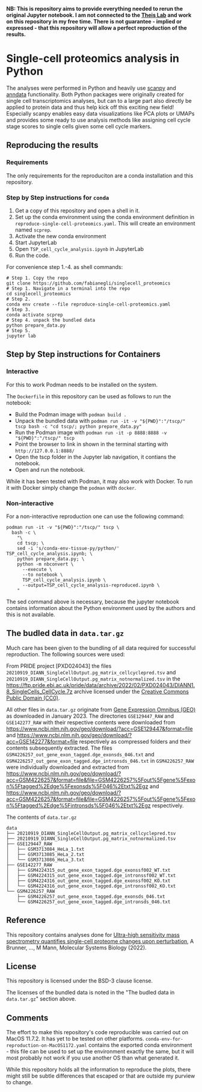 **NB: This is repository aims to provide everything needed to rerun the original Jupyter notebook. I am not connected to the [Theis Lab](https://github.com/theislab) and work on this repository in my free time. There is not guarantee - implied or expressed - that this repository will allow a perfect reproduction of the results.**

# Single-cell proteomics analysis in Python

The analyses were performed in Python and heavily use [scanpy](https://scanpy.readthedocs.io/en/stable/) and [anndata](https://anndata.readthedocs.io/en/latest/) functionality. Both Python packages were originally created for single cell transcriptomics analyses, but can to a large part also directly be applied to protein data and thus help kick off this exciting new field! Especially scanpy enables easy data visualizations like PCA plots or UMAPs and provides some ready to use analysis methods like assigning cell cycle stage scores to single cells given some cell cycle markers.

## Reproducing the results

### Requirements

The only requirements for the reproduciton are a conda installation and this repository.

### Step by Step instructions for `conda`

1. Get a copy of this repository and open a shell in it.
2. Set up the conda environment using the conda environment definition in `reproduce-single-cell-proteomics.yaml`.
   This will create an environment named `scprep`.
3. Activate the new conda environment
4. Start JupyterLab
5. Open `TSP_cell_cycle_analysis.ipynb` in JupyterLab
6. Run the code.

For convenience step 1.-4. as shell commands:

```shell
# Step 1. Copy the repo
git clone https://github.com/fabianegli/singlecell_proteomics
# Step 1. Navigate in a terminal into the repo
cd singlecell_proteomics
# Step 2.
conda env create --file reproduce-single-cell-proteomics.yaml
# Step 3.
conda activate scprep
# Step 4. unpack the bundled data
python prepare_data.py
# Step 5.
jupyter lab
```

## Step by Step instructions for Containers

### Interactive

For this to work Podman needs to be installed on the system.

The `Dockerfile` in this repository can be used as follows to run the notebook:

- Build the Podman image with `podman build .`
- Unpack the bundled data with `podman run -it -v "${PWD}":"/tscp/" tscp bash -c "cd tscp/; python prepare_data.py"`
- Run the Podman image with `podman run -it -p 8888:8888 -v "${PWD}":"/tscp/" tscp`
- Point the browser to link in shown in the terminal starting with `http://127.0.0.1:8888/`
- Open the tscp folder in the Jupyter lab navigation, it contians the notebook.
- Open and run the notebook.

While it has been tested with Podman, it may also work with Docker. To run it with Docker simply change the `podman` with `docker`.

### Non-interactive

For a non-interactive reproduction one can use the following command:

```
podman run -it -v "${PWD}":"/tscp/" tscp \
  bash -c \
    "\
    cd tscp; \
    sed -i 's/conda-env-tissue-py/python/' TSP_cell_cycle_analysis.ipynb; \
    python prepare_data.py; \
    python -m nbconvert \
      --execute \
      --to notebook \
      TSP_cell_cycle_analysis.ipynb \
      --output=TSP_cell_cycle_analysis-reproduced.ipynb \
    "
```

The sed command above is necessary, because the jupyter notebook contains information about the Python environment used by the authors and this is not available.

## The budled data in `data.tar.gz`

Much care has been given to the bundling of all data required for successful reproduction.
The following sources were used:

From PRIDE project [PXD024043] the files `20210919_DIANN_SingleCellOutput.pg_matrix_cellcyclepred.tsv` and `20210919_DIANN_SingleCellOutput.pg_matrix_notnormalized.tsv` in the
https://ftp.pride.ebi.ac.uk/pride/data/archive/2022/02/PXD024043/DIANN1.8_SingleCells_CellCycle.7z archive licensed under the [Creative Commons Public Domain (CC0)](https://creativecommons.org/share-your-work/public-domain/cc0/).

All other files in `data.tar.gz` originate from [Gene Expression Omnibus (GEO)](https://www.ncbi.nlm.nih.gov/gds/) as downloaded in January 2023.
The directories `GSE129447_RAW` and `GSE142277_RAW` with their respective contents were downloaded from https://www.ncbi.nlm.nih.gov/geo/download/?acc=GSE129447&format=file and https://www.ncbi.nlm.nih.gov/geo/download/?acc=GSE142277&format=file respectively as compressed folders and their contents subsequently extracted.
The files `GSM4226257_out_gene_exon_tagged.dge_exonsds_046.txt` and `GSM4226257_out_gene_exon_tagged.dge_intronsds_046.txt` in `GSM4226257_RAW` were individually downloaded and extracted from https://www.ncbi.nlm.nih.gov/geo/download/?acc=GSM4226257&format=file&file=GSM4226257%5Fout%5Fgene%5Fexon%5Ftagged%2Edge%5Fexonsds%5F046%2Etxt%2Egz and https://www.ncbi.nlm.nih.gov/geo/download/?acc=GSM4226257&format=file&file=GSM4226257%5Fout%5Fgene%5Fexon%5Ftagged%2Edge%5Fintronsds%5F046%2Etxt%2Egz respectively.

The contents of `data.tar.gz`

```
data
├── 20210919_DIANN_SingleCellOutput.pg_matrix_cellcyclepred.tsv
├── 20210919_DIANN_SingleCellOutput.pg_matrix_notnormalized.tsv
├── GSE129447_RAW
│   ├── GSM3713084_HeLa_1.txt
│   ├── GSM3713085_HeLa_2.txt
│   └── GSM3713086_HeLa_3.txt
├── GSE142277_RAW
│   ├── GSM4224315_out_gene_exon_tagged.dge_exonssf002_WT.txt
│   ├── GSM4224315_out_gene_exon_tagged.dge_intronssf002_WT.txt
│   ├── GSM4224316_out_gene_exon_tagged.dge_exonssf002_KO.txt
│   └── GSM4224316_out_gene_exon_tagged.dge_intronssf002_KO.txt
└── GSM4226257_RAW
    ├── GSM4226257_out_gene_exon_tagged.dge_exonsds_046.txt
    └── GSM4226257_out_gene_exon_tagged.dge_intronsds_046.txt
```

## Reference

This repository contains analyses done for [Ultra-high sensitivity mass spectrometry quantifies single-cell proteome changes upon perturbation](https://doi.org/10.15252/msb.202110798), A Brunner, ..., M Mann, Molecular Systems Biology (2022).

## License

This repository is licensed under the BSD-3 clause license.

The licenses of the bundled data is noted in the "The budled data in `data.tar.gz`" section above.

## Comments

The effort to make this repository's code reproducible was carried out on MacOS 11.7.2. It has yet to be tested on other platforms.
`conda-env-for-reproduction-on-MacOS1172.yaml` contains the exported conda environment - this file can be used to set up the environment exactly the same, but it will most probably not work if you use another OS than what generated it.

While this repository holds all the information to reproduce the plots, there might still be subtle differences that escaped or that are outside my purview to change.
